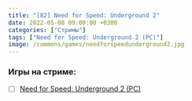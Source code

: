 ```yaml
---
title: "[82] Need for Speed: Underground 2"
date: 2022-05-08 09:00:00 +0300
categories: ["Стримы"]
tags: ["Need for Speed: Underground 2 (PC)"]
image: /commons/games/needforspeedunderground2.jpg
---
```


### Игры на стриме:
+ [ ] [Need for Speed: Underground 2 (PC)](/tags/need-for-speed-underground-2-pc)
